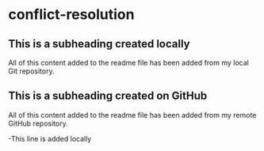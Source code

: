 # conflict-resolution

## This is a subheading created locally

All of this content added to the readme file has been added from my local Git repository.

## This is a subheading created on GitHub

All of this content added to the readme file has been added from my remote GitHub repository.

-This line is added locally